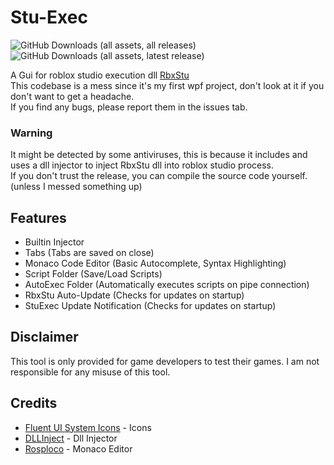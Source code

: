﻿# Stu-Exec
![GitHub Downloads (all assets, all releases)](https://img.shields.io/github/downloads/koxx12-dev/StuExec/total?style=flat-square)
![GitHub Downloads (all assets, latest release)](https://img.shields.io/github/downloads/koxx12-dev/StuExec/latest/total?style=flat-square)

A Gui for roblox studio execution dll [RbxStu](https://github.com/RbxStu/RbxStu-V2)\
This codebase is a mess since it's my first wpf project, don't look at it if you don't want to get a headache.<br/>
If you find any bugs, please report them in the issues tab.

### Warning
It might be detected by some antiviruses, this is because it includes and uses a dll injector to inject RbxStu dll into roblox studio process. <br/>
If you don't trust the release, you can compile the source code yourself. (unless I messed something up)

## Features
- Builtin Injector
- Tabs (Tabs are saved on close)
- Monaco Code Editor (Basic Autocomplete, Syntax Highlighting)
- Script Folder (Save/Load Scripts)
- AutoExec Folder (Automatically executes scripts on pipe connection)
- RbxStu Auto-Update (Checks for updates on startup)
- StuExec Update Notification (Checks for updates on startup)

## Disclaimer
This tool is only provided for game developers to test their games. I am not responsible for any misuse of this tool.

## Credits
 - [Fluent UI System Icons](https://github.com/microsoft/fluentui-system-icons) - Icons
 - [DLLInject](https://github.com/LUCKYONE-CC/DLLInject) - Dll Injector
 - [Rosploco](https://github.com/vt-d/Rosploco) - Monaco Editor
